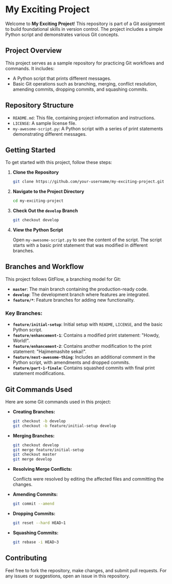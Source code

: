 # My Exciting Project

Welcome to **My Exciting Project**! This repository is part of a Git assignment to build foundational skills in version control. The project includes a simple Python script and demonstrates various Git concepts.

## Project Overview

This project serves as a sample repository for practicing Git workflows and commands. It includes:

- A Python script that prints different messages.
- Basic Git operations such as branching, merging, conflict resolution, amending commits, dropping commits, and squashing commits.

## Repository Structure

- `README.md`: This file, containing project information and instructions.
- `LICENSE`: A sample license file.
- `my-awesome-script.py`: A Python script with a series of print statements demonstrating different messages.

## Getting Started

To get started with this project, follow these steps:

1. **Clone the Repository**

    ```bash
    git clone https://github.com/your-username/my-exciting-project.git
    ```

2. **Navigate to the Project Directory**

    ```bash
    cd my-exciting-project
    ```

3. **Check Out the `develop` Branch**

    ```bash
    git checkout develop
    ```

4. **View the Python Script**

    Open `my-awesome-script.py` to see the content of the script. The script starts with a basic print statement that was modified in different branches.

## Branches and Workflow

This project follows GitFlow, a branching model for Git:

- **`master`**: The main branch containing the production-ready code.
- **`develop`**: The development branch where features are integrated.
- **`feature/*`**: Feature branches for adding new functionality.

### Key Branches:

- **`feature/initial-setup`**: Initial setup with `README`, `LICENSE`, and the basic Python script.
- **`feature/enhancement-1`**: Contains a modified print statement: "Howdy, World!".
- **`feature/enhancement-2`**: Contains another modification to the print statement: "Hajimemashite sekai!".
- **`feature/next-awesome-thing`**: Includes an additional comment in the Python script, with amendments and dropped commits.
- **`feature/part-1-finale`**: Contains squashed commits with final print statement modifications.

## Git Commands Used

Here are some Git commands used in this project:

- **Creating Branches:**

    ```bash
    git checkout -b develop
    git checkout -b feature/initial-setup develop
    ```

- **Merging Branches:**

    ```bash
    git checkout develop
    git merge feature/initial-setup
    git checkout master
    git merge develop
    ```

- **Resolving Merge Conflicts:**

    Conflicts were resolved by editing the affected files and committing the changes.

- **Amending Commits:**

    ```bash
    git commit --amend
    ```

- **Dropping Commits:**

    ```bash
    git reset --hard HEAD~1
    ```

- **Squashing Commits:**

    ```bash
    git rebase -i HEAD~3
    ```


## Contributing

Feel free to fork the repository, make changes, and submit pull requests. For any issues or suggestions, open an issue in this repository.


